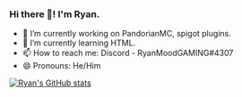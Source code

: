 ### Hi there 👋! I'm Ryan.

- 🔭 I’m currently working on PandorianMC, spigot plugins.
- 🌱 I’m currently learning HTML.
- 📫 How to reach me: Discord - RyanMoodGAMING#4307
- 😄 Pronouns: He/Him

[![Ryan's GitHub stats](https://github-readme-stats.vercel.app/api?username=RyanMoodGAMING)](https://github.com/anuraghazra/github-readme-stats)

